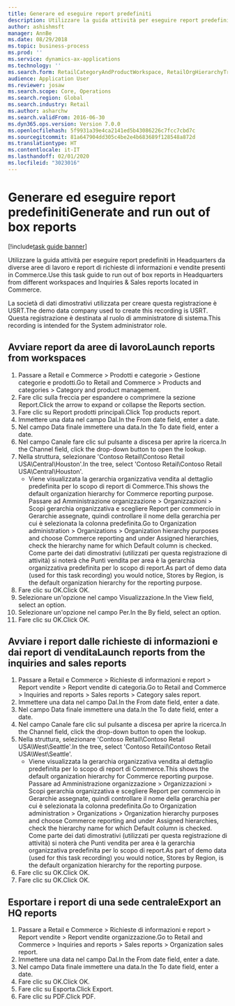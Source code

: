```yaml
---
title: Generare ed eseguire report predefiniti
description: Utilizzare la guida attività per eseguire report predefiniti in Headquarters da diverse aree di lavoro e report di richieste di informazioni e vendite presenti in Commerce.
author: ashishmsft
manager: AnnBe
ms.date: 08/29/2018
ms.topic: business-process
ms.prod: ''
ms.service: dynamics-ax-applications
ms.technology: ''
ms.search.form: RetailCategoryAndProductWorkspace, RetailOrgHierarchyTreeLookup, SrsReportViewerForm
audience: Application User
ms.reviewer: josaw
ms.search.scope: Core, Operations
ms.search.region: Global
ms.search.industry: Retail
ms.author: asharchw
ms.search.validFrom: 2016-06-30
ms.dyn365.ops.version: Version 7.0.0
ms.openlocfilehash: 5f9931a39e4ca2141ed5b43086226c7fcc7cbd7c
ms.sourcegitcommit: 81a647904dd305c4be2e4b683689f128548a872d
ms.translationtype: HT
ms.contentlocale: it-IT
ms.lasthandoff: 02/01/2020
ms.locfileid: "3023016"
---
```

# <a name="generate-and-run-out-of-box-reports"></a><span data-ttu-id="9caf0-103">Generare ed eseguire report predefiniti</span><span class="sxs-lookup"><span data-stu-id="9caf0-103">Generate and run out of box reports</span></span>

[!include[task guide banner](../includes/task-guide-banner.md)]

<span data-ttu-id="9caf0-104">Utilizzare la guida attività per eseguire report predefiniti in Headquarters da diverse aree di lavoro e report di richieste di informazioni e vendite presenti in Commerce.</span><span class="sxs-lookup"><span data-stu-id="9caf0-104">Use this task guide to run out of box reports in Headquarters from different workspaces and Inquiries & Sales reports located in Commerce.</span></span>

<span data-ttu-id="9caf0-105">La società di dati dimostrativi utilizzata per creare questa registrazione è USRT.</span><span class="sxs-lookup"><span data-stu-id="9caf0-105">The demo data company used to create this recording is USRT.</span></span> <span data-ttu-id="9caf0-106">Questa registrazione è destinata al ruolo di amministratore di sistema.</span><span class="sxs-lookup"><span data-stu-id="9caf0-106">This recording is intended for the System administrator role.</span></span>

## <a name="launch-reports-from-workspaces"></a><span data-ttu-id="9caf0-107">Avviare report da aree di lavoro</span><span class="sxs-lookup"><span data-stu-id="9caf0-107">Launch reports from workspaces</span></span>
1. <span data-ttu-id="9caf0-108">Passare a Retail e Commerce > Prodotti e categorie > Gestione categorie e prodotti.</span><span class="sxs-lookup"><span data-stu-id="9caf0-108">Go to Retail and Commerce > Products and categories > Category and product management.</span></span>
2. <span data-ttu-id="9caf0-109">Fare clic sulla freccia per espandere o comprimere la sezione Report.</span><span class="sxs-lookup"><span data-stu-id="9caf0-109">Click the arrow to expand or collapse the Reports section.</span></span>
3. <span data-ttu-id="9caf0-110">Fare clic su Report prodotti principali.</span><span class="sxs-lookup"><span data-stu-id="9caf0-110">Click Top products report.</span></span>
4. <span data-ttu-id="9caf0-111">Immettere una data nel campo Dal.</span><span class="sxs-lookup"><span data-stu-id="9caf0-111">In the From date field, enter a date.</span></span>
5. <span data-ttu-id="9caf0-112">Nel campo Data finale immettere una data.</span><span class="sxs-lookup"><span data-stu-id="9caf0-112">In the To date field, enter a date.</span></span>
6. <span data-ttu-id="9caf0-113">Nel campo Canale fare clic sul pulsante a discesa per aprire la ricerca.</span><span class="sxs-lookup"><span data-stu-id="9caf0-113">In the Channel field, click the drop-down button to open the lookup.</span></span>
7. <span data-ttu-id="9caf0-114">Nella struttura, selezionare 'Contoso Retail\Contoso Retail USA\Central\Houston'.</span><span class="sxs-lookup"><span data-stu-id="9caf0-114">In the tree, select 'Contoso Retail\Contoso Retail USA\Central\Houston'.</span></span>
    * <span data-ttu-id="9caf0-115">Viene visualizzata la gerarchia organizzativa vendita al dettaglio predefinita per lo scopo di report di Commerce.</span><span class="sxs-lookup"><span data-stu-id="9caf0-115">This shows the default organization hierarchy for Commerce reporting purpose.</span></span>   <span data-ttu-id="9caf0-116">Passare ad Amministrazione organizzazione > Organizzazioni > Scopi gerarchia organizzativa e scegliere Report per commercio in Gerarchie assegnate, quindi controllare il nome della gerarchia per cui è selezionata la colonna predefinita.</span><span class="sxs-lookup"><span data-stu-id="9caf0-116">Go to Organization administration > Organizations > Organization hierarchy purposes and choose Commerce reporting and under Assigned hierarchies, check the hierarchy name for which Default column is checked.</span></span> <span data-ttu-id="9caf0-117">Come parte dei dati dimostrativi (utilizzati per questa registrazione di attività) si noterà che Punti vendita per area è la gerarchia organizzativa predefinita per lo scopo di report.</span><span class="sxs-lookup"><span data-stu-id="9caf0-117">As part of demo data (used for this task recording) you would notice, Stores by Region, is the default organization hierarchy for the reporting purpose.</span></span>     
8. <span data-ttu-id="9caf0-118">Fare clic su OK.</span><span class="sxs-lookup"><span data-stu-id="9caf0-118">Click OK.</span></span>
9. <span data-ttu-id="9caf0-119">Selezionare un'opzione nel campo Visualizzazione.</span><span class="sxs-lookup"><span data-stu-id="9caf0-119">In the View field, select an option.</span></span>
10. <span data-ttu-id="9caf0-120">Selezionare un'opzione nel campo Per.</span><span class="sxs-lookup"><span data-stu-id="9caf0-120">In the By field, select an option.</span></span>
11. <span data-ttu-id="9caf0-121">Fare clic su OK.</span><span class="sxs-lookup"><span data-stu-id="9caf0-121">Click OK.</span></span>

## <a name="launch-reports-from-the-inquiries-and-sales-reports"></a><span data-ttu-id="9caf0-122">Avviare i report dalle richieste di informazioni e dai report di vendita</span><span class="sxs-lookup"><span data-stu-id="9caf0-122">Launch reports from the inquiries and sales reports</span></span>
1. <span data-ttu-id="9caf0-123">Passare a Retail e Commerce > Richieste di informazioni e report > Report vendite > Report vendite di categoria.</span><span class="sxs-lookup"><span data-stu-id="9caf0-123">Go to Retail and Commerce > Inquiries and reports > Sales reports > Category sales report.</span></span>
2. <span data-ttu-id="9caf0-124">Immettere una data nel campo Dal.</span><span class="sxs-lookup"><span data-stu-id="9caf0-124">In the From date field, enter a date.</span></span>
3. <span data-ttu-id="9caf0-125">Nel campo Data finale immettere una data.</span><span class="sxs-lookup"><span data-stu-id="9caf0-125">In the To date field, enter a date.</span></span>
4. <span data-ttu-id="9caf0-126">Nel campo Canale fare clic sul pulsante a discesa per aprire la ricerca.</span><span class="sxs-lookup"><span data-stu-id="9caf0-126">In the Channel field, click the drop-down button to open the lookup.</span></span>
5. <span data-ttu-id="9caf0-127">Nella struttura, selezionare 'Contoso Retail\Contoso Retail USA\West\Seattle'.</span><span class="sxs-lookup"><span data-stu-id="9caf0-127">In the tree, select 'Contoso Retail\Contoso Retail USA\West\Seattle'.</span></span>
    * <span data-ttu-id="9caf0-128">Viene visualizzata la gerarchia organizzativa vendita al dettaglio predefinita per lo scopo di report di Commerce.</span><span class="sxs-lookup"><span data-stu-id="9caf0-128">This shows the default organization hierarchy for Commerce reporting purpose.</span></span> <span data-ttu-id="9caf0-129">Passare ad Amministrazione organizzazione > Organizzazioni > Scopi gerarchia organizzativa e scegliere Report per commercio in Gerarchie assegnate, quindi controllare il nome della gerarchia per cui è selezionata la colonna predefinita.</span><span class="sxs-lookup"><span data-stu-id="9caf0-129">Go to Organization administration > Organizations > Organization hierarchy purposes and choose Commerce reporting and under Assigned hierarchies, check the hierarchy name for which Default column is checked.</span></span> <span data-ttu-id="9caf0-130">Come parte dei dati dimostrativi (utilizzati per questa registrazione di attività) si noterà che Punti vendita per area è la gerarchia organizzativa predefinita per lo scopo di report.</span><span class="sxs-lookup"><span data-stu-id="9caf0-130">As part of demo data (used for this task recording) you would notice, Stores by Region, is the default organization hierarchy for the reporting purpose.</span></span>     
6. <span data-ttu-id="9caf0-131">Fare clic su OK.</span><span class="sxs-lookup"><span data-stu-id="9caf0-131">Click OK.</span></span>
7. <span data-ttu-id="9caf0-132">Fare clic su OK.</span><span class="sxs-lookup"><span data-stu-id="9caf0-132">Click OK.</span></span>

## <a name="export-an-hq-reports"></a><span data-ttu-id="9caf0-133">Esportare i report di una sede centrale</span><span class="sxs-lookup"><span data-stu-id="9caf0-133">Export an HQ reports</span></span>
1. <span data-ttu-id="9caf0-134">Passare a Retail e Commerce > Richieste di informazioni e report > Report vendite > Report vendite organizzazione.</span><span class="sxs-lookup"><span data-stu-id="9caf0-134">Go to Retail and Commerce > Inquiries and reports > Sales reports > Organization sales report.</span></span>
2. <span data-ttu-id="9caf0-135">Immettere una data nel campo Dal.</span><span class="sxs-lookup"><span data-stu-id="9caf0-135">In the From date field, enter a date.</span></span>
3. <span data-ttu-id="9caf0-136">Nel campo Data finale immettere una data.</span><span class="sxs-lookup"><span data-stu-id="9caf0-136">In the To date field, enter a date.</span></span>
4. <span data-ttu-id="9caf0-137">Fare clic su OK.</span><span class="sxs-lookup"><span data-stu-id="9caf0-137">Click OK.</span></span>
5. <span data-ttu-id="9caf0-138">Fare clic su Esporta.</span><span class="sxs-lookup"><span data-stu-id="9caf0-138">Click Export.</span></span>
6. <span data-ttu-id="9caf0-139">Fare clic su PDF.</span><span class="sxs-lookup"><span data-stu-id="9caf0-139">Click PDF.</span></span>

